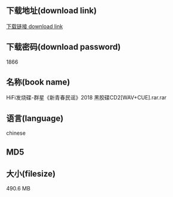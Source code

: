 ## 下载地址(download link)
[下载链接 download link](https://voluble-croquembouche-d321dc.netlify.app/?s=HiFi%E5%8F%91%E7%83%A7%E7%A2%9F-%E7%BE%A4%E6%98%9F%E3%80%8A%E6%96%B0%E9%9D%92%E6%98%A5%E6%B0%91%E8%B0%A3%E3%80%8B2018+%E9%BB%91%E8%83%B6%E7%A2%9FCD2%5BWAV%2BCUE%5D.rar)

## 下载密码(download password)
1866

## 名称(book name)
HiFi发烧碟-群星《新青春民谣》2018 黑胶碟CD2[WAV+CUE].rar.rar

## 语言(language)
chinese

## MD5


## 大小(filesize)
490.6 MB
